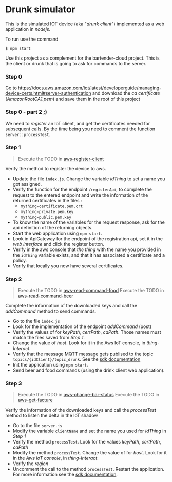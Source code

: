 # Drunk simulator

This is the simulated IOT device (aka "_drunk client_") implemented as a web application in *nodejs*.

To run use the command
```
$ npm start
```

Use this project as a complement for the bartender-cloud project. This is the client or drunk that is going to ask for commands to the server.

### Step 0

Go to https://docs.aws.amazon.com/iot/latest/developerguide/managing-device-certs.html#server-authentication and
download the *ca certificate* (_AmazonRootCA1.pem_) and save them in the root of this project

### Step 0 - part 2 ;)

We need to _register_ an IoT client, and get the certificates needed for subsequent calls. By the time being you need to comment the function `server::processTest`.

### Step 1

> Execute the TODO in [aws-register-client](../bartenderASFunction/aws-register-client)

Verify the method to register the device to aws.
  - Update the file `index.js`. Change the variable *idThing* to set a name you got assigned.
  - Verify the function for the endpoint `/registerApi`, to complete the request to the entered endpoint and write the information of the returned certificates in the files :
    - `mything-certificate.pem.crt`
    - `mything-private.pem.key`
    - `mything-public.pem.key`
  - To know the name of the variables for the request response, ask for the api definition of the returning objects.
  - Start the web application using `npm start`.
  - Look in ApiGateway for the endpoint of the registration api, set it in the *web interface* and click the register button.
  - Verify in the aws console that *the thing* with the name you provided in the `idThing` variable exists, and that it has associated a certificate and a policy.
  - Verify that locally you now have several certificates.

### Step 2

> Execute the TODO in [aws-read-command-food](../bartenderASFunction/aws-read-command-food)
> Execute the TODO in [aws-read-command-beer](../bartenderASFunction/aws-read-command-beer)

Complete the information of the downloaded keys and call the *addCommand* method to send commands.

 - Go to the file `index.js`
 - Look for the implementation of the endpoint *addCommand* (post)
 - Verify the values of for *keyPath*, *certPath*, *caPath*. Those names must match the files saved from *Step 1*.
 - Change the value of *host*. Look for it in the Aws IoT console, in *thing*-*Interact*.
 - Verify that the message MQTT message gets publised to the topic `topics/{idClient}/topic_drunk`. See the [sdk documentation](https://github.com/aws/aws-iot-device-sdk-js)
 - Init the application using `npm start`.
 - Send beer and food commands (using the drink client web application).

### Step 3

> Execute the TODO in [aws-change-bar-status](../bartenderASFunction/aws-change-bar-status)
> Execute the TODO in [aws-get-facture](../bartenderASFunction/aws-get-facture)

Verify the information of the downloaded keys and call the *processTest* method to listen the
delta in the IoT shadow
  - Go to the file `server.js`
  - Modify the variable `clientName` and set the name you used for *idThing* in *Step 1*
  - Verify the method `processTest`. Look for the values *keyPath*, *certPath*, *caPath*
  - Modify the method `processTest`. Change the value of for *host*. Look for it in the _Aws IoT console_, in *thing*-*Interact*.
  - Verify the *region*
  - Uncomment the call to the method `processTest`. Restart the application. For more information see the [sdk documentation](https://github.com/aws/aws-iot-device-sdk-js).
